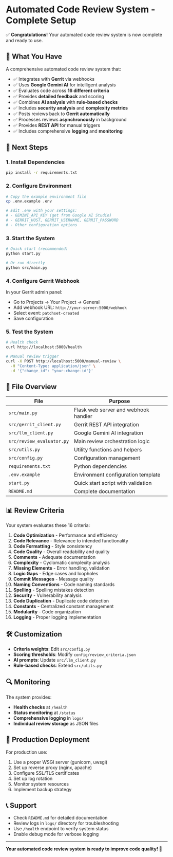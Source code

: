 # Automated Code Review System - Complete Setup

✅ **Congratulations!** Your automated code review system is now complete and ready to use.

## 🎯 What You Have

A comprehensive automated code review system that:

- ✅ Integrates with **Gerrit** via webhooks
- ✅ Uses **Google Gemini AI** for intelligent analysis  
- ✅ Evaluates code across **16 different criteria**
- ✅ Provides **detailed feedback** and scoring
- ✅ Combines **AI analysis** with **rule-based checks**
- ✅ Includes **security analysis** and **complexity metrics**
- ✅ Posts reviews back to **Gerrit automatically**
- ✅ Processes reviews **asynchronously** in background
- ✅ Provides **REST API** for manual triggers
- ✅ Includes comprehensive **logging** and **monitoring**

## 🚀 Next Steps

### 1. Install Dependencies
```bash
pip install -r requirements.txt
```

### 2. Configure Environment
```bash
# Copy the example environment file
cp .env.example .env

# Edit .env with your settings:
# - GEMINI_API_KEY (get from Google AI Studio)
# - GERRIT_HOST, GERRIT_USERNAME, GERRIT_PASSWORD
# - Other configuration options
```

### 3. Start the System
```bash
# Quick start (recommended)
python start.py

# Or run directly
python src/main.py
```

### 4. Configure Gerrit Webhook
In your Gerrit admin panel:
- Go to Projects → Your Project → General
- Add webhook URL: `http://your-server:5000/webhook`
- Select event: `patchset-created`
- Save configuration

### 5. Test the System
```bash
# Health check
curl http://localhost:5000/health

# Manual review trigger
curl -X POST http://localhost:5000/manual-review \
  -H "Content-Type: application/json" \
  -d '{"change_id": "your-change-id"}'
```

## 🔧 File Overview

| File | Purpose |
|------|---------|
| `src/main.py` | Flask web server and webhook handler |
| `src/gerrit_client.py` | Gerrit REST API integration |
| `src/llm_client.py` | Google Gemini AI integration |
| `src/review_evaluator.py` | Main review orchestration logic |
| `src/utils.py` | Utility functions and helpers |
| `src/config.py` | Configuration management |
| `requirements.txt` | Python dependencies |
| `.env.example` | Environment configuration template |
| `start.py` | Quick start script with validation |
| `README.md` | Complete documentation |

## 📊 Review Criteria

Your system evaluates these 16 criteria:

1. **Code Optimization** - Performance and efficiency
2. **Code Relevance** - Relevance to intended functionality  
3. **Code Formatting** - Style consistency
4. **Code Quality** - Overall readability and quality
5. **Comments** - Adequate documentation
6. **Complexity** - Cyclomatic complexity analysis
7. **Missing Elements** - Error handling, validation
8. **Logic Gaps** - Edge cases and loopholes
9. **Commit Messages** - Message quality
10. **Naming Conventions** - Code naming standards
11. **Spelling** - Spelling mistakes detection
12. **Security** - Vulnerability analysis
13. **Code Duplication** - Duplicate code detection
14. **Constants** - Centralized constant management
15. **Modularity** - Code organization
16. **Logging** - Proper logging implementation

## 🛠️ Customization

- **Criteria weights**: Edit `src/config.py`
- **Scoring thresholds**: Modify `config/review_criteria.json`
- **AI prompts**: Update `src/llm_client.py`
- **Rule-based checks**: Extend `src/utils.py`

## 🔍 Monitoring

The system provides:
- **Health checks** at `/health`
- **Status monitoring** at `/status`
- **Comprehensive logging** in `logs/`
- **Individual review storage** as JSON files

## 🚨 Production Deployment

For production use:
1. Use a proper WSGI server (gunicorn, uwsgi)
2. Set up reverse proxy (nginx, apache)
3. Configure SSL/TLS certificates
4. Set up log rotation
5. Monitor system resources
6. Implement backup strategy

## 📞 Support

- Check `README.md` for detailed documentation
- Review logs in `logs/` directory for troubleshooting
- Use `/health` endpoint to verify system status
- Enable debug mode for verbose logging

---

**Your automated code review system is ready to improve code quality! 🎉**

